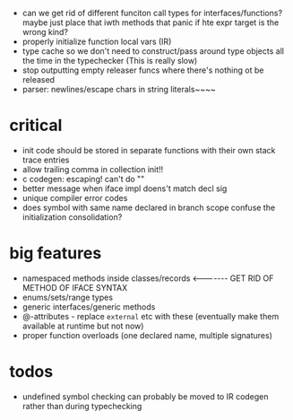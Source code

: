 * can we get rid of different funciton call types for interfaces/functions? maybe just place that iwth methods that panic if hte expr target is the wrong kind?
* properly initialize function local vars (IR)
* type cache so we don't need to construct/pass around type objects all the time in the typechecker (This is really slow)
* stop outputting empty releaser funcs where there's nothing ot be released
* parser: newlines/escape chars in string literals~~~~

# critical

* init code should be stored in separate functions with their own stack trace entries
* allow trailing comma in collection init!!
* c codegen: escaping! can't do ""
* better message when iface impl doens't match decl sig
* unique compiler error codes
* does symbol with same name declared in branch scope confuse the initialization consolidation?

# big features

* namespaced methods inside classes/records <------- GET RID OF METHOD OF IFACE SYNTAX
* enums/sets/range types
* generic interfaces/generic methods
* @-attributes - replace `external` etc with these (eventually make them available at runtime but not now)
* proper function overloads (one declared name, multiple signatures)

# todos

* undefined symbol checking can probably be moved to IR codegen rather than during typechecking 
